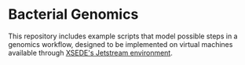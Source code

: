 # Bacterial Genomics

This repository includes example scripts that model possible steps in a genomics workflow, designed to be implemented on 
virtual machines available through [XSEDE's Jetstream environment](https://portal.xsede.org/jetstream).


